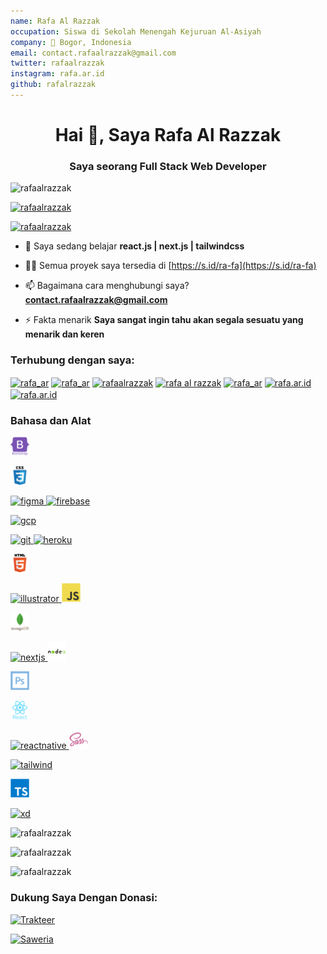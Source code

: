 ```yaml
---
name: Rafa Al Razzak
occupation: Siswa di Sekolah Menengah Kejuruan Al-Asiyah
company: 📍 Bogor, Indonesia
email: contact.rafaalrazzak@gmail.com
twitter: rafaalrazzak
instagram: rafa.ar.id
github: rafalrazzak
---
```


<h1 align="center"> Hai 👋, Saya Rafa Al Razzak </h1>
<h3 align="center"> Saya seorang Full Stack Web Developer </h3>

<p align="left"> <img src="https://komarev.com/ghpvc/?username=rafaalrazzak&label=Profile%20views&color=0e75b6&style=flat" alt="rafaalrazzak" /> </p>

<p align="left"> <a href="https://github.com/ryo-ma/github-profile-trophy"><img src="https://github-profile-trophy.vercel.app/?username=rafaalrazzak" alt="rafaalrazzak" /></a> </p>

<p align="left"> <a href="https://twitter.com/rafaalrazzak" target="blank"><img src="https://img.shields.io/twitter/follow/rafaalrazzak?logo=twitter&style=for-the-badge" alt="rafaalrazzak" /></a> </p>

- 🌱 Saya sedang belajar **react.js | next.js | tailwindcss**

- 👨‍💻 Semua proyek saya tersedia di [https://s.id/ra-fa](https://s.id/ra-fa)

- 📫 Bagaimana cara menghubungi saya? **contact.rafaalrazzak@gmail.com**

- ⚡ Fakta menarik **Saya sangat ingin tahu akan segala sesuatu yang menarik dan keren**

### Terhubung dengan saya:

<div className="flex flex-wrap w-full items-center justify-center">
<a className="p-2" href="https://codepen.io/rafa_ar" target="blank"><img align="center" src="https://raw.githubusercontent.com/rahuldkjain/github-profile-readme-generator/master/src/images/icons/Social/codepen.svg" alt="rafa_ar" height="30" width="30" /></a>
<a className="p-2" href="https://dev.to/rafa_ar" target="blank"><img align="center" src="https://raw.githubusercontent.com/rahuldkjain/github-profile-readme-generator/master/src/images/icons/Social/devto.svg" alt="rafa_ar" height="30" width="30" /></a>
<a className="p-2" href="https://twitter.com/rafaalrazzak" t
arget="blank"><img align="center" src="https://raw.githubusercontent.com/rahuldkjain/github-profile-readme-generator/master/src/images/icons/Social/twitter.svg" alt="rafaalrazzak" height="30" width="30" /></a>
<a className="p-2" href="https://stackoverflow.com/users/rafa al razzak" target="blank"><img align="center" src="https://raw.githubusercontent.com/rahuldkjain/github-profile-readme-generator/master/src/images/icons/Social/stack-overflow.svg" alt="rafa al razzak" height="30" width="30" /></a>
<a className="p-2" href="https://codesandbox.com/rafa_ar" target="blank"><img align="center" src="https://raw.githubusercontent.com/rahuldkjain/github-profile-readme-generator/master/src/images/icons/Social/codesandbox.svg" alt="rafa_ar" height="30" width="30" /></a>
<a className="p-2" href="https://fb.com/rafa.ar.id" target="blank"><img align="center" src="https://raw.githubusercontent.com/rahuldkjain/github-profile-readme-generator/master/src/images/icons/Social/facebook.svg" alt="rafa.ar.id" height="30" width="30" /></a>
<a className="p-2" href="https://instagram.com/rafa.ar.id" target="blank"><img align="center" src="https://raw.githubusercontent.com/rahuldkjain/github-profile-readme-generator/master/src/images/icons/Social/instagram.svg" alt="rafa.ar.id" height="30" width="30" /></a>
</div>

### Bahasa dan Alat

<div className="flex flex-wrap w-full items-center justify-center">

<a className="p-2"  href="https://getbootstrap.com" target="_blank" rel="noreferrer"> <img src="https://raw.githubusercontent.com/devicons/devicon/master/icons/bootstrap/bootstrap-plain-wordmark.svg" alt="bootstrap" width="30" height="30"/> </a>

<a className="p-2" href="https://www.w3schools.com/css/" target="_blank" rel="noreferrer"> <img src="https://raw.githubusercontent.com/devicons/devicon/master/icons/css3/css3-original-wordmark.svg" alt="css3" width="30" height="30"/> </a>

<a className="p-2" href="https://www.figma.com/" target="_blank" rel="noreferrer"> <img src="https://www.vectorlogo.zone/logos/figma/figma-icon.svg" alt="figma" width="30" height="30"/> </a> <a href="https://firebase.google.com/" target="_blank" rel="noreferrer"> <img src="https://www.vectorlogo.zone/logos/firebase/firebase-icon.svg" alt="firebase" width="30" height="30"/> </a>

<a className="p-2" href="https://cloud.google.com" target="_blank" rel="noreferrer"> <img src="https://www.vectorlogo.zone/logos/google_cloud/google_cloud-icon.svg" alt="gcp" width="30" height="30"/> </a>

<a className="p-2" href="https://git-scm.com/" target="_blank" rel="noreferrer"> <img src="https://www.vectorlogo.zone/logos/git-scm/git-scm-icon.svg" alt="git" width="30" height="30"/> </a> <a href="https://heroku.com" target="_blank" rel="noreferrer"> <img src="https://www.vectorlogo.zone/logos/heroku/heroku-icon.svg" alt="heroku" width="30" height="30"/> </a>

<a className="p-2" href="https://www.w3.org/html/" target="_blank" rel="noreferrer"> <img src="https://raw.githubusercontent.com/devicons/devicon/master/icons/html5/html5-original-wordmark.svg" alt="html5" width="30" height="30"/> </a>

<a className="p-2" href="https://www.adobe.com/in/products/illustrator.html" target="_blank" rel="noreferrer"> <img src="https://www.vectorlogo.zone/logos/adobe_illustrator/adobe_illustrator-icon.svg" alt="illustrator" width="30" height="30"/> </a> <a href="https://developer.mozilla.org/en-US/docs/Web/JavaScript" target="_blank" rel="noreferrer"> <img src="https://raw.githubusercontent.com/devicons/devicon/master/icons/javascript/javascript-original.svg" alt="javascript" width="30" height="30"/> </a>

<a className="p-2" href="https://www.mongodb.com/" target="_blank" rel="noreferrer"> <img src="https://raw.githubusercontent.com/devicons/devicon/master/icons/mongodb/mongodb-original-wordmark.svg" alt="mongodb" width="30" height="30"/> </a>

<a className="p-2" href="https://nextjs.org/" target="_blank" rel="noreferrer"> <img src="https://cdn.worldvectorlogo.com/logos/nextjs-2.svg" alt="nextjs" width="30" height="30"/> </a> <a href="https://nodejs.org" target="_blank" rel="noreferrer"> <img src="https://raw.githubusercontent.com/devicons/devicon/master/icons/nodejs/nodejs-original-wordmark.svg" alt="nodejs" width="30" height="30"/> </a>

<a className="p-2" href="https://www.photoshop.com/en" target="_blank" rel="noreferrer"> <img src="https://raw.githubusercontent.com/devicons/devicon/master/icons/photoshop/photoshop-line.svg" alt="photoshop" width="30" height="30"/> </a>

<a className="p-2" href="https://reactjs.org/" target="_blank" rel="noreferrer"> <img src="https://raw.githubusercontent.com/devicons/devicon/master/icons/react/react-original-wordmark.svg" alt="react" width="30" height="30"/> </a>

<a className="p-2" href="https://reactnative.dev/" target="_blank" rel="noreferrer"> <img src="https://reactnative.dev/img/header_logo.svg" alt="reactnative" width="30" height="30"/> </a> <a href="https://sass-lang.com" target="_blank" rel="noreferrer"> <img src="https://raw.githubusercontent.com/devicons/devicon/master/icons/sass/sass-original.svg" alt="sass" width="30" height="30"/> </a>

<a className="p-2" href="https://tailwindcss.com/" target="_blank" rel="noreferrer"> <img src="https://www.vectorlogo.zone/logos/tailwindcss/tailwindcss-icon.svg" alt="tailwind" width="30" height="30"/> </a>

<a className="p-2" href="https://www.typescriptlang.org/" target="_blank" rel="noreferrer"> <img src="https://raw.githubusercontent.com/devicons/devicon/master/icons/typescript/typescript-original.svg" alt="typescript" width="30" height="30"/> </a>

<a className="p-2" href="https://www.adobe.com/products/xd.html" target="_blank" rel="noreferrer"> <img src="https://cdn.worldvectorlogo.com/logos/adobe-xd.svg" alt="xd" width="30" height="30"/> </a>

</div>

<div className="w-full justify-center items-center">

<a><img src="https://github-readme-stats.vercel.app/api/top-langs?username=rafaalrazzak&show_icons=true&locale=id&layout=compact" alt="rafaalrazzak" /></a>

<a><img src="https://github-readme-stats.vercel.app/api?username=rafaalrazzak&show_icons=true&locale=id" alt="rafaalrazzak" /></a>

<a><img src="https://github-readme-streak-stats.herokuapp.com/?user=rafaalrazzak&" alt="rafaalrazzak" /></a>

</div>

### Dukung Saya Dengan Donasi:

[![Trakteer](https://encrypted-tbn0.gstatic.com/images?q=tbn:ANd9GcQcMBJUrG1xcGEyclqpfwooQD8VsSugFioyZ_CMOsp0c4NXbh1ulgIP3Lk&s=10)](https://trakteer.id/rafaar)

[![Saweria](https://encrypted-tbn0.gstatic.com/images?q=tbn:ANd9GcRhkVSdZ6TXvhkBUdw1q1yv8hYzcBuaIPrcgw&usqp=CAU)](https://saweria.co/rafaar)
